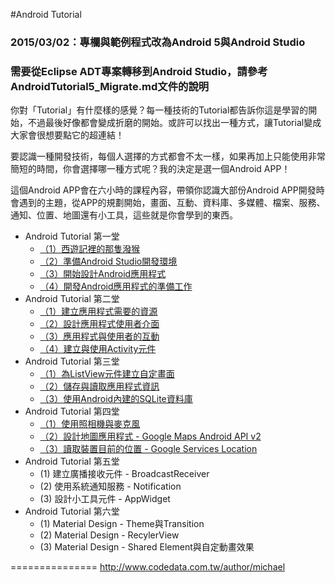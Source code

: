 #Android Tutorial

### 2015/03/02：專欄與範例程式改為Android 5與Android Studio
### 需要從Eclipse ADT專案轉移到Android Studio，請參考AndroidTutorial5_Migrate.md文件的說明

你對「Tutorial」有什麼樣的感覺？每一種技術的Tutorial都告訴你這是學習的開始，不過最後好像都會變成折磨的開始。或許可以找出一種方式，讓Tutorial變成大家會很想要點它的超連結！

要認識一種開發技術，每個人選擇的方式都會不太一樣，如果再加上只能使用非常簡短的時間，你會選擇哪一種方式呢？我的決定是選一個Android APP！

這個Android APP會在六小時的課程內容，帶領你認識大部份Android  APP開發時會遇到的主題，從APP的規劃開始，畫面、互動、資料庫、多媒體、檔案、服務、通知、位置、地圖還有小工具，這些就是你會學到的東西。

*	Android Tutorial 第一堂
	*	[（1）西遊記裡的那隻潑猴](http://www.codedata.com.tw/mobile/android-tutorial-the-1st-class-1-sunwukong/)
	*	[（2）準備Android Studio開發環境](http://www.codedata.com.tw/mobile/android-tutorial-the-1st-class-2-android-sdk/)
	*	[（3）開始設計Android應用程式](http://www.codedata.com.tw/mobile/android-tutorial-the-1st-class-3-app-project/)
	*	[（4）開發Android應用程式的準備工作](http://www.codedata.com.tw/mobile/android-tutorial-the-1st-class-4-before-developing-an-app/)
*	Android Tutorial 第二堂
	*	[（1）建立應用程式需要的資源](http://www.codedata.com.tw/mobile/android-tutorial-the-2nd-class-1-res/)
	*	[（2）設計應用程式使用者介面](http://www.codedata.com.tw/mobile/android-tutorial-the-2nd-class-2-ui/)
	*	[（3）應用程式與使用者的互動](http://www.codedata.com.tw/mobile/android-tutorial-the-2nd-class-3-interaction/)
	*	[（4）建立與使用Activity元件](http://www.codedata.com.tw/mobile/android-tutorial-the-2nd-class-4-activity/)
*	Android Tutorial 第三堂
	*	[（1）為ListView元件建立自定畫面](http://www.codedata.com.tw/mobile/android-tutorial-the-3rd-class-1-listview/)
	*	[（2）儲存與讀取應用程式資訊](http://www.codedata.com.tw/mobile/android-tutorial-the-3rd-class-2-preference)
	*	[（3）使用Android內建的SQLite資料庫](http://www.codedata.com.tw/mobile/android-tutorial-the-3rd-class-3-sqlite/)
*	Android Tutorial 第四堂
	*	[（1）使用照相機與麥克風](http://www.codedata.com.tw/mobile/android-tutorial-the-4th-class-1-camera-microphone/)
	*	[（2）設計地圖應用程式 - Google Maps Android API v2](http://www.codedata.com.tw/mobile/android-tutorial-the-4th-class-google-maps-android-api-v2/)
	*	[（3）讀取裝置目前的位置 - Google Services Location](http://www.codedata.com.tw/mobile/android-tutorial-the-4th-class-3-google-services-location/)
*	Android Tutorial 第五堂
	*	(1) 建立廣播接收元件 - BroadcastReceiver
	*	(2) 使用系統通知服務 - Notification
	*	(3) 設計小工具元件 - AppWidget
*	Android Tutorial 第六堂
	*	(1) Material Design - Theme與Transition
	*	(2) Material Design - RecylerView
	*	(3) Material Design - Shared Element與自定動畫效果

===============
http://www.codedata.com.tw/author/michael
